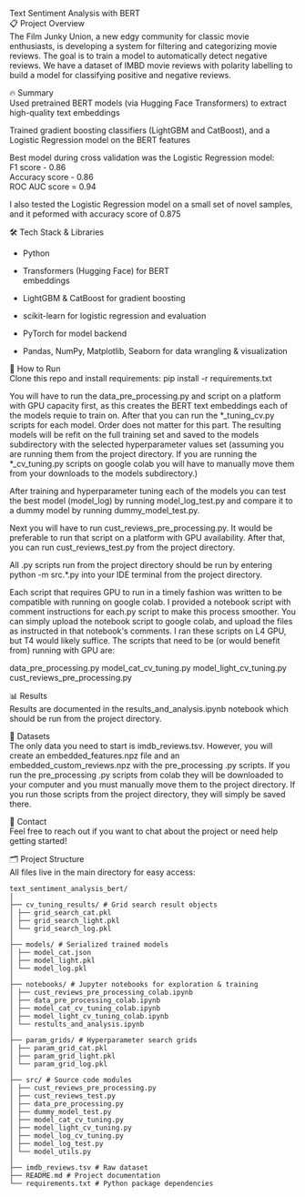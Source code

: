 Text Sentiment Analysis with BERT  
📋 Project Overview  
The Film Junky Union, a new edgy community for classic movie enthusiasts, is developing a system for filtering and categorizing movie reviews. The goal is to train a model to automatically detect negative reviews. We have a dataset of IMBD movie reviews with polarity labelling to build a model for classifying positive and negative reviews.

🔥 Summary  
Used pretrained BERT models (via Hugging Face Transformers) to extract high-quality text embeddings

Trained gradient boosting classifiers (LightGBM and CatBoost), and a Logistic Regression model on the BERT features 

Best model during cross validation was the Logistic Regression model:  
F1 score - 0.86  
Accuracy score - 0.86  
ROC AUC score = 0.94   

I also tested the Logistic Regression model on a small set of novel samples, and it peformed with accuracy score of 0.875

🛠️ Tech Stack & Libraries
- Python 

- Transformers (Hugging Face) for BERT     
embeddings 

- LightGBM & CatBoost for gradient boosting 

- scikit-learn for logistic regression and evaluation

- PyTorch for model backend 

- Pandas, NumPy, Matplotlib, Seaborn for data wrangling & visualization


🚀 How to Run  
Clone this repo and install requirements:
pip install -r requirements.txt

You will have to run the data_pre_processing.py and script on a platform with GPU capacity first, as this creates the BERT text embeddings each of the models requie to train on. After that you can run the *_tuning_cv.py scripts for each model. Order does not matter for this part. The resulting models will be refit on the full training set and saved to the models subdirectory with the selected hyperparameter values set (assuming you are running them from the project directory. If you are running the *_cv_tuning.py scripts on google colab you will have to manually move them from your downloads to the models subdirectory.)

After training and hyperparameter tuning each of the models you can test the best model (model_log) by running model_log_test.py and compare it to a dummy model by running dummy_model_test.py. 

Next you will have to run cust_reviews_pre_processing.py. It would be preferable to run that script on a platform with GPU availability. After that, you can run cust_reviews_test.py from the project directory. 

All .py scripts run from the project directory should be run by entering python -m src.*.py into your IDE terminal from the project directory.

Each script that requires GPU to run in a timely fashion was written to be compatible with running on google colab. I provided a notebook script with comment instructions for each.py script to make this process smoother. You can simply upload the notebook script to google colab, and upload the files as instructed in that notebook's comments. I ran these scripts on L4 GPU, but T4 would likely suffice. The scripts that need to be (or would benefit from) running with GPU are:

data_pre_processing.py
model_cat_cv_tuning.py
model_light_cv_tuning.py
cust_reviews_pre_processing.py

📊 Results  
Results are documented in the results_and_analysis.ipynb notebook which should be run from the project directory. 

🤝 Datasets   
The only data you need to start is imdb_reviews.tsv. However, you will create an embedded_features.npz file and an embedded_custom_reviews.npz with the pre_processing .py scripts. If you run the pre_processing .py scripts from colab they will be downloaded to your computer and you must manually move them to the project directory. If you run those scripts from the project directory, they will simply be saved there. 

🤝 Contact  
Feel free to reach out if you want to chat about the project or need help getting started!

🗂️ Project Structure  
All files live in the main directory for easy access:
```
text_sentiment_analysis_bert/
│
├── cv_tuning_results/ # Grid search result objects
│ ├── grid_search_cat.pkl
│ ├── grid_search_light.pkl
│ └── grid_search_log.pkl
│
├── models/ # Serialized trained models
│ ├── model_cat.json
│ ├── model_light.pkl
│ └── model_log.pkl
│
├── notebooks/ # Jupyter notebooks for exploration & training
│ ├── cust_reviews_pre_processing_colab.ipynb
│ ├── data_pre_processing_colab.ipynb
│ ├── model_cat_cv_tuning_colab.ipynb
│ ├── model_light_cv_tuning_colab.ipynb
│ └── restults_and_analysis.ipynb
│
├── param_grids/ # Hyperparameter search grids
│ ├── param_grid_cat.pkl
│ ├── param_grid_light.pkl
│ └── param_grid_log.pkl
│
├── src/ # Source code modules
│ ├── cust_reviews_pre_processing.py
│ ├── cust_reviews_test.py
│ ├── data_pre_processing.py
│ ├── dummy_model_test.py
│ ├── model_cat_cv_tuning.py
│ ├── model_light_cv_tuning.py
│ ├── model_log_cv_tuning.py
│ ├── model_log_test.py
│ └── model_utils.py
│
├── imdb_reviews.tsv # Raw dataset
├── README.md # Project documentation
└── requirements.txt # Python package dependencies
